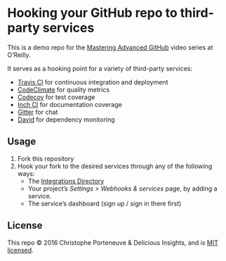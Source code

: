 Hooking your GitHub repo to third-party services
================================================

This is a demo repo for the [Mastering Advanced GitHub](#FIXME) video series at O’Reilly.

It serves as a hooking point for a variety of third-party services:

  * [Travis CI](https://travis-ci.org/) for continuous integration and deployment
  * [CodeClimate](https://codeclimate.com/) for quality metrics
  * [Codecov](https://codecov.io/) for test coverage
  * [Inch CI](https://inch-ci.org/) for documentation coverage
  * [Gitter](https://gitter.im/) for chat
  * [David](http://david-dm.org/) for dependency monitoring

Usage
-----

  1. Fork this repository
  2. Hook your fork to the desired services through any of the following ways:
     - The [Integrations Directory](https://github.com/integrations/feature/code)
     - Your project’s *Settings > Webhooks & services* page, by adding a service.
     - The service’s dashboard (sign up / sign in there first)

License
-------

This repo © 2016 Christophe Porteneuve & Delicious Insights, and is [MIT licensed](/LICENSE).
